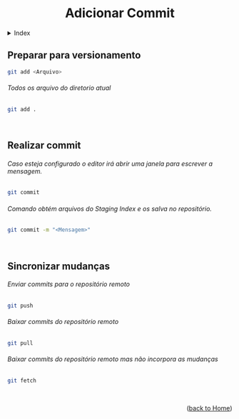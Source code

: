 <div align="center" id="home">
  
  # Adicionar Commit
  
</div>


<!-- ===== INDEX ===== -->
<details>
  <summary>Index</summary>
  <ol>
    <li><a href="#preparar-para-versionamento">Preparar para versionamento</a></li>
    <li><a href="#realizar-commit">Realizar commit</a></li>
    <li><a href="#sincronizar-mudanças">Sincronizar mudanças</a></li>
  </ol>
</details>


<!-- ===== COMMANDS ===== -->

## Preparar para versionamento
```bash
git add <Arquivo>
```

###### Todos os arquivo do diretorio atual
```bash
git add .
```

<br>

## Realizar commit
###### Caso esteja configurado o editor irá abrir uma janela para escrever a mensagem.
```bash
git commit 
```

###### Comando obtém arquivos do Staging Index e os salva no repositório.
```bash
git commit -m "<Mensagem>"
```

<br>

## Sincronizar mudanças

###### Enviar commits para o repositório remoto
```bash
git push
```

###### Baixar commits do repositório remoto
```bash
git pull
```

###### Baixar commits do repositório remoto mas não incorpora as mudanças
```bash
git fetch
```

<br>

<p align="right">(<a href="https://github.com/RuanMiniguite/Git-Tutorial">back to Home</a>)</p>
